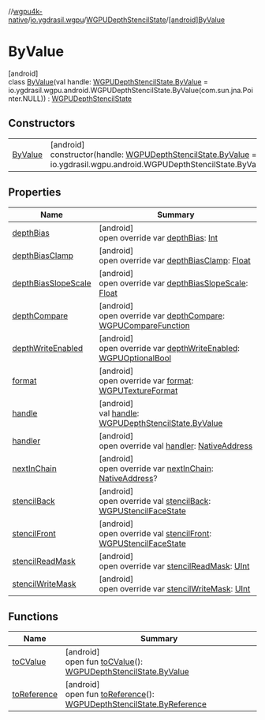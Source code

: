 //[wgpu4k-native](../../../../index.md)/[io.ygdrasil.wgpu](../../index.md)/[WGPUDepthStencilState](../index.md)/[[android]ByValue](index.md)

# ByValue

[android]\
class [ByValue](index.md)(val handle: [WGPUDepthStencilState.ByValue](../../../io.ygdrasil.wgpu.android/-w-g-p-u-depth-stencil-state/-by-value/index.md) = io.ygdrasil.wgpu.android.WGPUDepthStencilState.ByValue(com.sun.jna.Pointer.NULL)) : [WGPUDepthStencilState](../index.md)

## Constructors

| | |
|---|---|
| [ByValue](-by-value.md) | [android]<br>constructor(handle: [WGPUDepthStencilState.ByValue](../../../io.ygdrasil.wgpu.android/-w-g-p-u-depth-stencil-state/-by-value/index.md) = io.ygdrasil.wgpu.android.WGPUDepthStencilState.ByValue(com.sun.jna.Pointer.NULL)) |

## Properties

| Name | Summary |
|---|---|
| [depthBias](depth-bias.md) | [android]<br>open override var [depthBias](depth-bias.md): [Int](https://kotlinlang.org/api/core/kotlin-stdlib/kotlin/-int/index.html) |
| [depthBiasClamp](depth-bias-clamp.md) | [android]<br>open override var [depthBiasClamp](depth-bias-clamp.md): [Float](https://kotlinlang.org/api/core/kotlin-stdlib/kotlin/-float/index.html) |
| [depthBiasSlopeScale](depth-bias-slope-scale.md) | [android]<br>open override var [depthBiasSlopeScale](depth-bias-slope-scale.md): [Float](https://kotlinlang.org/api/core/kotlin-stdlib/kotlin/-float/index.html) |
| [depthCompare](depth-compare.md) | [android]<br>open override var [depthCompare](depth-compare.md): [WGPUCompareFunction](../../-w-g-p-u-compare-function/index.md) |
| [depthWriteEnabled](depth-write-enabled.md) | [android]<br>open override var [depthWriteEnabled](depth-write-enabled.md): [WGPUOptionalBool](../../-w-g-p-u-optional-bool/index.md) |
| [format](format.md) | [android]<br>open override var [format](format.md): [WGPUTextureFormat](../../-w-g-p-u-texture-format/index.md) |
| [handle](handle.md) | [android]<br>val [handle](handle.md): [WGPUDepthStencilState.ByValue](../../../io.ygdrasil.wgpu.android/-w-g-p-u-depth-stencil-state/-by-value/index.md) |
| [handler](handler.md) | [android]<br>open override val [handler](handler.md): [NativeAddress](../../../ffi/-native-address/index.md) |
| [nextInChain](next-in-chain.md) | [android]<br>open override var [nextInChain](next-in-chain.md): [NativeAddress](../../../ffi/-native-address/index.md)? |
| [stencilBack](stencil-back.md) | [android]<br>open override val [stencilBack](stencil-back.md): [WGPUStencilFaceState](../../-w-g-p-u-stencil-face-state/index.md) |
| [stencilFront](stencil-front.md) | [android]<br>open override val [stencilFront](stencil-front.md): [WGPUStencilFaceState](../../-w-g-p-u-stencil-face-state/index.md) |
| [stencilReadMask](stencil-read-mask.md) | [android]<br>open override var [stencilReadMask](stencil-read-mask.md): [UInt](https://kotlinlang.org/api/core/kotlin-stdlib/kotlin/-u-int/index.html) |
| [stencilWriteMask](stencil-write-mask.md) | [android]<br>open override var [stencilWriteMask](stencil-write-mask.md): [UInt](https://kotlinlang.org/api/core/kotlin-stdlib/kotlin/-u-int/index.html) |

## Functions

| Name | Summary |
|---|---|
| [toCValue](../[android]to-c-value.md) | [android]<br>open fun [toCValue](../[android]to-c-value.md)(): [WGPUDepthStencilState.ByValue](../../../io.ygdrasil.wgpu.android/-w-g-p-u-depth-stencil-state/-by-value/index.md) |
| [toReference](../to-reference.md) | [android]<br>open fun [toReference](../to-reference.md)(): [WGPUDepthStencilState.ByReference](../../../io.ygdrasil.wgpu.android/-w-g-p-u-depth-stencil-state/-by-reference/index.md) |